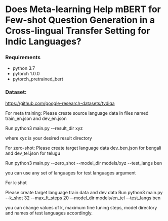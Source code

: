 # Does Meta-learning Help mBERT for Few-shot Question Generation in a Cross-lingual Transfer Setting for Indic Languages?

### Requirements

- python 3.7
- pytorch 1.0.0
- pytorch_pretrained_bert

### Dataset:
https://github.com/google-research-datasets/tydiqa


For meta training:
Please create source language data in files named train_en.json and dev_en.json

Run python3 main.py --result_dir xyz

where xyz is your desired result directory

For zero-shot:
Please create target language data dev_ben.json for bengali and dev_tel.json for telugu

Run python3 main.py --zero_shot --model_dir models/xyz --test_langs ben

you can use any set of languages for test languages argument


For k-shot

Please create target language train data and dev data
Run python3 main.py --k_shot 32 --max_ft_steps 20 --model_dir models/en_tel --test_langs ben

you can change values of k, maximum fine tuning steps, model directory and names of test languages accordingly.
